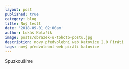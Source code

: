 ```yaml
---
layout: post
published: true
category: blog
title: Noý testt
date: '2018-09-01 02:00am'
author: Lukáš Kolařík
image: posts/obrazek-u-tohoto-postu.jpg
description: novy předvolební web Katovice 2.0 Piráti
tags: nový předvolební web piráti katovice
---
```


Spuzkoušíme
